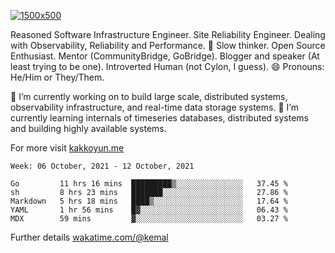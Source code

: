 [![1500x500](https://user-images.githubusercontent.com/536449/87228151-7d711200-c39f-11ea-9cd5-a511464c430f.jpeg "Kemal Akkoyun")](https://github.com/kakkoyun)

<!--
**kakkoyun/kakkoyun** is a ✨ _special_ ✨ repository because its `README.md` (this file) appears on your GitHub profile.

Here are some ideas to get you started:

- 🔭 I’m currently working on ...
- 🌱 I’m currently learning ...
- 👯 I’m looking to collaborate on ...
- 🤔 I’m looking for help with ...
- 💬 Ask me about ...
- 📫 How to reach me: ...
- 😄 Pronouns: ...
- ⚡ Fun fact: ...

<table border="0">
  <tbody>
    <tr valign="top">
      <td width="50%" align="center">
        <img src="https://github-readme-stats.vercel.app/api?username=kakkoyun&show_icons=true&count_private=true&theme=gotham&layout=default" />
      </td>
      <td width="50%" align="center">
        <img src="https://github-readme-stats.vercel.app/api/wakatime?username=kemal&theme=gotham&layout=default" />
      </td>
    </tr>
  </tbody>
</table>
-->


Reasoned Software Infrastructure Engineer. Site Reliability Engineer. Dealing with Observability, Reliability and Performance. 
🤔 Slow thinker. Open Source Enthusiast. Mentor (CommunityBridge, GoBridge). Blogger and speaker (At least trying to be one). 
Introverted Human (not Cylon, I guess). 😄 Pronouns: He/Him or They/Them.

🔭 I’m currently working on to build large scale, distributed systems, observability infrastructure, and real-time data storage systems.
🌱 I’m currently learning internals of timeseries databases, distributed systems and building highly available systems.

For more visit [kakkoyun.me](https://kakkoyun.me)

<!--START_SECTION:waka-->
```text
Week: 06 October, 2021 - 12 October, 2021

Go         11 hrs 16 mins  █████████▒░░░░░░░░░░░░░░░   37.45 % 
sh         8 hrs 23 mins   ███████░░░░░░░░░░░░░░░░░░   27.86 % 
Markdown   5 hrs 18 mins   ████▒░░░░░░░░░░░░░░░░░░░░   17.64 % 
YAML       1 hr 56 mins    █▓░░░░░░░░░░░░░░░░░░░░░░░   06.43 % 
MDX        59 mins         ▓░░░░░░░░░░░░░░░░░░░░░░░░   03.27 % 
```
<!--END_SECTION:waka-->

Further details [wakatime.com/@kemal](https://wakatime.com/@kemal)

